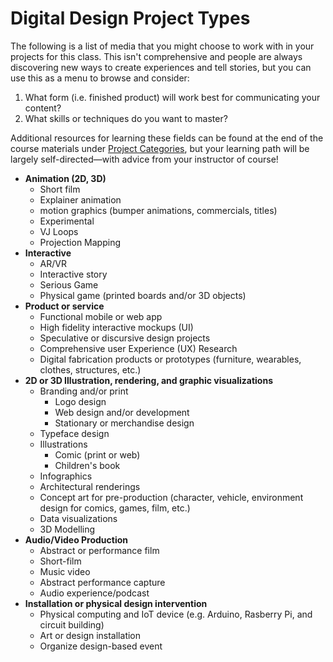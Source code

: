 # Digital Design Project Types

The following is a list of media that you might choose to work with in your projects for this class. This isn't comprehensive and people are always discovering new ways to create experiences and tell stories, but you can use this as a menu to browse and consider:

1. What form \(i.e. finished product\) will work best for communicating your content?
2. What skills or techniques do you want to master?

Additional resources for learning these fields can be found at the end of the course materials under [Project Categories](/project-categories.md), but your learning path will be largely self-directed—with advice from your instructor of course!

* **Animation \(2D, 3D\)**
  * Short film
  * Explainer animation
  * motion graphics \(bumper animations, commercials, titles\)
  * Experimental
  * VJ Loops
  * Projection Mapping
* **Interactive**
  * AR/VR
  * Interactive story
  * Serious Game
  * Physical game \(printed boards and/or 3D objects\)
* **Product or service**
  * Functional mobile or web app
  * High fidelity interactive mockups \(UI\)
  * Speculative or discursive design projects
  * Comprehensive user Experience \(UX\) Research
  * Digital fabrication products or prototypes \(furniture, wearables, clothes, structures, etc.\) 
* **2D or 3D Illustration, rendering, and graphic visualizations**
  * Branding and/or print
    * Logo design
    * Web design and/or development
    * Stationary or merchandise design
  * Typeface design 
  * Illustrations
    * Comic \(print or web\)
    * Children's book
  * Infographics
  * Architectural renderings
  * Concept art for pre-production \(character, vehicle, environment design for comics, games, film, etc.\)
  * Data visualizations
  * 3D Modelling
* **Audio/Video Production**
  * Abstract or performance film
  * Short-film
  * Music video
  * Abstract performance capture
  * Audio experience/podcast
* **Installation or physical design intervention**
  * Physical computing and IoT device \(e.g. Arduino, Rasberry Pi, and circuit building\)
  * Art or design installation 
  * Organize design-based event



